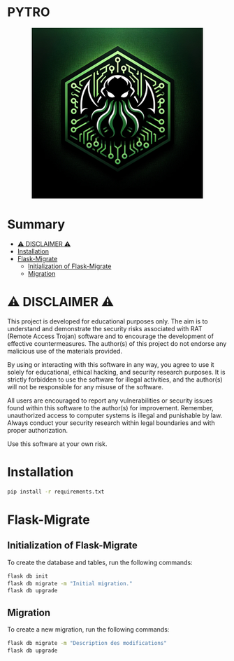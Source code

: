 # PYTRO

<p align="center">
  <img src="logo.png" alt="PYTRO logo"/>
</p>

# Summary
- [⚠️ DISCLAIMER ⚠️](#-disclaimer-)
- [Installation](#installation)
- [Flask-Migrate](#flask-migrate)
  - [Initialization of Flask-Migrate](#initialization-of-flask-migrate)
  - [Migration](#migration)

# ⚠️ DISCLAIMER ⚠️
This project is developed for educational purposes only. The aim is to understand and demonstrate the security risks associated with RAT (Remote Access Trojan) software and to encourage the development of effective countermeasures. The author(s) of this project do not endorse any malicious use of the materials provided.

By using or interacting with this software in any way, you agree to use it solely for educational, ethical hacking, and security research purposes. It is strictly forbidden to use the software for illegal activities, and the author(s) will not be responsible for any misuse of the software.

All users are encouraged to report any vulnerabilities or security issues found within this software to the author(s) for improvement. Remember, unauthorized access to computer systems is illegal and punishable by law. Always conduct your security research within legal boundaries and with proper authorization.

Use this software at your own risk.

# Installation
```bash
pip install -r requirements.txt
```

# Flask-Migrate
## Initialization of Flask-Migrate
To create the database and tables, run the following commands:
```bash
flask db init
flask db migrate -m "Initial migration."
flask db upgrade
```

## Migration
To create a new migration, run the following commands:
```bash
flask db migrate -m "Description des modifications"
flask db upgrade
```



